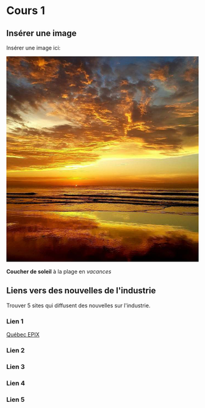 # Cours 1
## Insérer une image
Insérer une image ici: 

![soleil](Images/Couchersoleil.jpeg)

**Coucher de soleil** à la plage en *vacances*



## Liens vers des nouvelles de l'industrie
Trouver 5 sites qui diffusent des nouvelles sur l'industrie.

### Lien 1 
[Québec EPIX](https://www.quebecinternational.ca/fr/quebec-epix)

### Lien 2 


### Lien 3 


### Lien 4 


### Lien 5 
